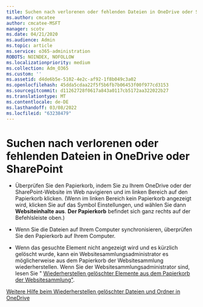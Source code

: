 ```yaml
---
title: Suchen nach verlorenen oder fehlenden Dateien in OneDrive oder SharePoint
ms.author: cmcatee
author: cmcatee-MSFT
manager: scotv
ms.date: 04/21/2020
ms.audience: Admin
ms.topic: article
ms.service: o365-administration
ROBOTS: NOINDEX, NOFOLLOW
ms.localizationpriority: medium
ms.collection: Adm_O365
ms.custom: ''
ms.assetid: d4de6b5e-5102-4e2c-af92-1f8b049c3a02
ms.openlocfilehash: 45dda5cdaa22f5f5b6fb7b06453f00f977cd3153
ms.sourcegitcommit: d11262728f0617a843a0117cb5172aa322022b27
ms.translationtype: MT
ms.contentlocale: de-DE
ms.lasthandoff: 03/08/2022
ms.locfileid: "63238479"
---
```

# <a name="find-lost-or-missing-files-in-onedrive-or-sharepoint"></a>Suchen nach verlorenen oder fehlenden Dateien in OneDrive oder SharePoint

- Überprüfen Sie den Papierkorb, indem Sie zu Ihrem OneDrive oder der SharePoint-Website im Web navigieren und im linken Bereich auf den Papierkorb klicken. (Wenn im linken Bereich kein Papierkorb angezeigt wird, klicken Sie auf das Symbol Einstellungen, und wählen Sie dann **Websiteinhalte aus**. **Der Papierkorb** befindet sich ganz rechts auf der Befehlsleiste oben.) 
    
- Wenn Sie die Dateien auf Ihrem Computer synchronisieren, überprüfen Sie den Papierkorb auf Ihrem Computer. 
    
- Wenn das gesuchte Element nicht angezeigt wird und es kürzlich gelöscht wurde, kann ein Websitesammlungsadministrator es möglicherweise aus dem Papierkorb der Websitesammlung wiederherstellen. Wenn Sie der Websitesammlungsadministrator sind, lesen Sie " [Wiederherstellen gelöschter Elemente aus dem Papierkorb der Websitesammlung"](https://support.microsoft.com/office/restore-items-in-the-recycle-bin-that-were-deleted-from-sharepoint-or-teams-6df466b6-55f2-4898-8d6e-c0dff851a0be).
    
[Weitere Hilfe beim Wiederherstellen gelöschter Dateien und Ordner in OneDrive](https://go.microsoft.com/fwlink/?linkid=872872)
  

